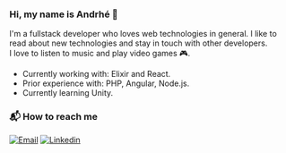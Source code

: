### Hi, my name is Andrhé 👋

I'm a fullstack developer who loves web technologies in general. I like to read about new technologies and stay in touch with other developers.  
I love to listen to music and play video games 🎮.

- Currently working with: Elixir and React.
- Prior experience with: PHP, Angular, Node.js.
- Currently learning Unity.
  
### :mailbox_with_mail: How to reach me 
[![Email](https://img.shields.io/badge/-Email-EA4335?style=for-the-badge&logoColor=white&logo=gmail&link=mailto:andrhevictor@gmail.com)](mailto:andrhevictor@gmail.com)
[![Linkedin](https://img.shields.io/badge/-Linkedin-0A66C2?style=for-the-badge&logoColor=white&logo=linkedin&link=https://www.linkedin.com/in/andrhevictor/)](https://www.linkedin.com/in/andrhevictor/)
